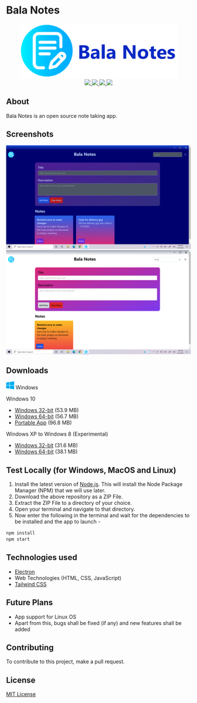 # Bala Notes

<div align="center">
  <img src="./images/banner.png" alt="Banner" height="150"/>
</div>

<div align="center">
  <span>
    <a href="https://developer.mozilla.org/en-US/docs/Web/JavaScript">
      <img src="https://img.shields.io/static/v1?style=for-the-badge&label=Made%20with&message=Javascript&color=yellow" />
    </a>
    <a href="./LICENSE">
      <img src="https://img.shields.io/static/v1?style=for-the-badge&label=license&message=MIT&color=blue" />
    </a>
    <a href="https://www.electronjs.org/">
      <img src="https://img.shields.io/static/v1?style=for-the-badge&label=Made%20with&message=Electron&color=blueviolet" />
    </a>
    <a href="https://tailwindcss.com/">
      <img src="https://img.shields.io/static/v1?style=for-the-badge&label=Uses&message=TailwindCSS&color=009dff" />
    </a>
  </span>
</div>

## About

Bala Notes is an open source note taking app.

## Screenshots

![Screenshot 1](./images/Screenshot.png)
![Screenshot 2](./images/Screenshot_2.png)

## Downloads
<img src="./images/windows.png" width="22"> Windows

Windows 10
- [Windows 32-bit](https://github.com/K-Balaji/BalaNotes/releases/download/6.0.0/Bala_Notes_Setup_x86.exe) (53.9 MB)
- [Windows 64-bit](https://github.com/K-Balaji/BalaNotes/releases/download/6.0.0/Bala_Notes_Setup_x64.exe) (56.7 MB)
- [Portable App](https://github.com/K-Balaji/BalaNotes/releases/download/6.0.0/Bala_Notes_Portable.exe) (96.8 MB)

Windows XP to Windows 8 (Experimental)
- [Windows 32-bit](https://github.com/K-Balaji/BalaNotes/releases/download/5.5.0/Bala_Notes_Setup_Legacy_x86.exe) (31.6 MB)
- [Windows 64-bit](https://github.com/K-Balaji/BalaNotes/releases/download/5.5.0/Bala_Notes_Setup_Legacy_x64.exe) (38.1 MB)

## Test Locally (for Windows, MacOS and Linux)

1. Install the latest version of <a href="https://nodejs.org/" target="_blank">Node.js</a>. This will install the Node Package Manager (NPM) that we will use later.
2. Download the above repository as a ZIP File.
3. Extract the ZIP File to a directory of your choice.
4. Open your terminal and navigate to that directory.
5. Now enter the following in the terminal and wait for the dependencies to be installed and the app to launch -

```sh
npm install
npm start
```

## Technologies used

- <a href="https://www.electronjs.org/" target="_blank">Electron</a>
- Web Technologies (HTML, CSS, JavaScript)
- <a href="https://tailwindcss.com/" target="_blank">Tailwind CSS</a>

## Future Plans

- App support for Linux OS
- Apart from this, bugs shall be fixed (if any) and new features shall be added

## Contributing

To contribute to this project, make a pull request.

## License

[MIT License](./LICENSE)
